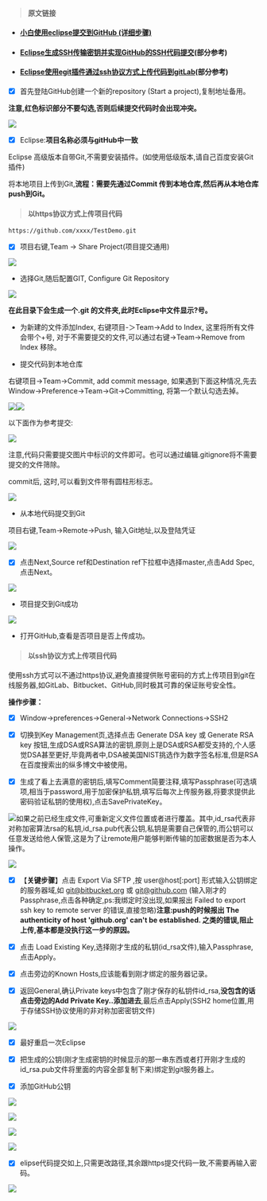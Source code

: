 > #### 原文链接

* #### [小白使用eclipse提交到GitHub \(详细步骤\)](https://blog.csdn.net/bendanany/article/details/78891804)
* #### [Eclipse生成SSH传输密钥并实现GitHub的SSH代码提交](https://blog.csdn.net/u014745069/article/details/79839202)\(部分参考\)
* #### [Eclipse使用egit插件通过ssh协议方式上传代码到gitLab](http://www.manongjc.com/article/32398.html)\(部分参考\)
* [x] 首先登陆GitHub创建一个新的repository \(Start a project\),复制地址备用。

**注意,红色标识部分不要勾选,否则后续提交代码时会出现冲突。**

![](/assets/g1.png)

* [x] Eclipse:**项目名称必须与gitHub中一致**

Eclipse 高级版本自带Git,不需要安装插件。\(如使用低级版本,请自己百度安装Git插件\)

将本地项目上传到Git,**流程：需要先通过Commit 传到本地仓库,然后再从本地仓库push到Git。**

> #### 以https协议方式上传项目代码

`https://github.com/xxxx/TestDemo.git`

* [x] 项目右键,Team -&gt; Share Project\(项目提交通用\)

![](/assets/g2.png)

* 选择Git,随后配置GIT, Configure Git Repository

![](/assets/g3.png)

**在此目录下会生成一个.git 的文件夹,此时Eclipse中文件显示?号。**

* 为新建的文件添加Index, 右键项目-＞Team-&gt;Add to Index, 这里将所有文件会带个+号, 对于不需要提交的文件,可以通过右键-&gt;Team-&gt;Remove from Index 移除。

* 提交代码到本地仓库

右键项目-&gt;Team-&gt;Commit,  add commit message, 如果遇到下面这种情况,先去Window-&gt;Preference-&gt;Team-&gt;Git-&gt;Committing, 将第一个默认勾选去掉。

![](/assets/g5.png)![](/assets/g6.png)

以下面作为参考提交:

![](/assets/g7.png)

注意,代码只需要提交图片中标识的文件即可。也可以通过编辑.gitignore将不需要提交的文件筛除。

commit后, 这时,可以看到文件带有圆柱形标志。

![](/assets/k10.png)

* 从本地代码提交到Git

项目右键,Team-&gt;Remote-&gt;Push, 输入Git地址,以及登陆凭证

![](/assets/g8.png)

* [x] 点击Next,Source ref和Destination ref下拉框中选择master,点击Add Spec,点击Next。

![](/assets/g9t.png)

* 项目提交到Git成功

![](/assets/g10.png)

* 打开GitHub,查看是否项目是否上传成功。

> #### 以ssh协议方式上传项目代码

使用ssh方式可以不通过https协议,避免直接提供账号密码的方式上传项目到git在线服务器,如GitLab、Bitbucket、GitHub,同时极其可靠的保证账号安全性。

**操作步骤：**

* [x] Window-&gt;preferences-&gt;General-&gt;Network Connections-&gt;SSH2

* [x] 切换到Key Management页,选择点击 Generate DSA key 或 Generate RSA key 按钮,生成DSA或RSA算法的密钥,原则上是DSA或RSA都受支持的,个人感觉DSA甚至更好,毕竟两者中,DSA被美国NIST挑选作为数字签名标准,但是RSA在百度搜索出的纵多博文中被使用。

* [x] 生成了看上去满意的密钥后,填写Comment简要注释,填写Passphrase\(可选填项,相当于password,用于加密保护私钥,填写后每次上传服务器,将要求提供此密码验证私钥的使用权\),点击SavePrivateKey。

![](/assets/k12.png)如果之前已经生成文件,可重新定义文件位置或者进行覆盖。其中,id\_rsa代表非对称加密算法rsa的私钥,id\_rsa.pub代表公钥,私钥是需要自己保管的,而公钥可以任意发送给他人保管,这是为了让remote用户能够判断传输的加密数据是否为本人操作。

![](/assets/k13.png)

* [x] 【**关键步骤**】点击 Export Via SFTP ,按 user@host\[:port\] 形式输入公钥绑定的服务器域,如 git@bitbucket.org 或 git@github.com \(输入刚才的Passphrase,点击各种确定,ps:我绑定时没出现,如果报出 Failed to export ssh key to remote server 的错误,直接忽略\)**注意:push的时候报出 The authenticity of host 'github.org' can't be established. 之类的错误,阻止上传,基本都是没执行这一步的原因。**

* [x] 点击 Load Existing Key,选择刚才生成的私钥\(id\_rsa文件\),输入Passphrase,点击Apply。

* [x] 点击旁边的Known Hosts,应该能看到刚才绑定的服务器记录。

* [x] 返回General,确认Private keys中包含了刚才保存的私钥件id\_rsa,**没包含的话点击旁边的Add Private Key..添加进去**,最后点击Apply\(SSH2 home位置,用于存储SSH协议使用的非对称加密密钥文件\)

![](/assets/k11.png)

* [x] 最好重启一次Eclipse

* [x] 把生成的公钥\(刚才生成密钥的时候显示的那一串东西或者打开刚才生成的id\_rsa.pub文件将里面的内容全部复制下来\)绑定到git服务器上。

* [x] 添加GitHub公钥

![](/assets/k14.png)

![](/assets/k15.png)

![](/assets/k16.png)

![](/assets/k17.png)

* [x] elipse代码提交如上,只需更改路径,其余跟https提交代码一致,不需要再输入密码。

![](/assets/k18.png)

